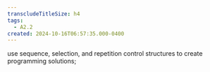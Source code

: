 ```yaml
---
transcludeTitleSize: h4
tags:
  - A2.2
created: 2024-10-16T06:57:35.000-0400
---
```

use sequence, selection, and repetition control structures to create programming solutions;